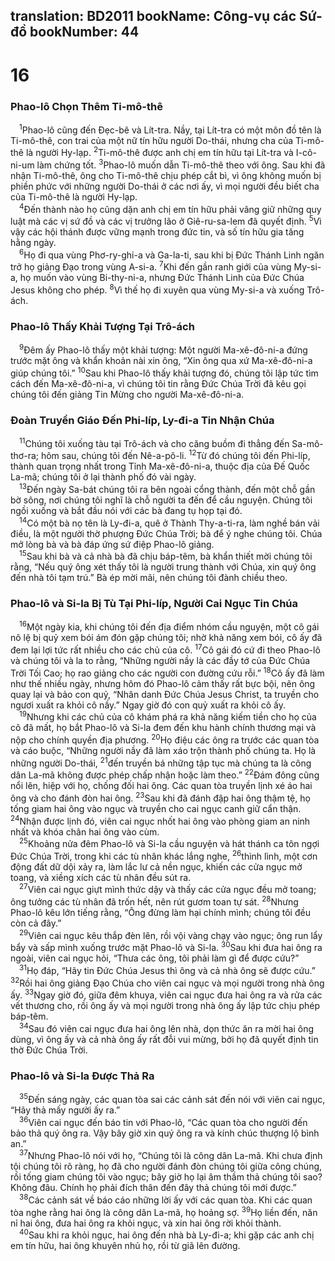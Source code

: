 translation: BD2011
bookName: Công-vụ các Sứ-đồ 
bookNumber: 44
-------

<div class="title"><h1>16</h1><h3>Phao-lô Chọn Thêm Ti-mô-thê</h3></div>
<span class="verse cong_16_1"> <sup>1</sup>Phao-lô cũng đến Ðẹc-bê và Lít-tra. Nầy, tại Lít-tra có một môn đồ tên là Ti-mô-thê, con trai của một nữ tín hữu người Do-thái, nhưng cha của Ti-mô-thê là người Hy-lạp. </span>
<span class="verse cong_16_2"><sup>2</sup>Ti-mô-thê được anh chị em tín hữu tại Lít-tra và I-cô-ni-um làm chứng tốt. </span>
<span class="verse cong_16_3"><sup>3</sup>Phao-lô muốn dẫn Ti-mô-thê theo với ông. Sau khi đã nhận Ti-mô-thê, ông cho Ti-mô-thê chịu phép cắt bì, vì ông không muốn bị phiền phức với những người Do-thái ở các nơi ấy, vì mọi người đều biết cha của Ti-mô-thê là người Hy-lạp.<br/></span>
<span class="verse cong_16_4"> <sup>4</sup>Ðến thành nào họ cũng dặn anh chị em tín hữu phải vâng giữ những quy luật mà các vị sứ đồ và các vị trưởng lão ở Giê-ru-sa-lem đã quyết định. </span>
<span class="verse cong_16_5"><sup>5</sup>Vì vậy các hội thánh được vững mạnh trong đức tin, và số tín hữu gia tăng hằng ngày.<br/></span>
<span class="verse cong_16_6"> <sup>6</sup>Họ đi qua vùng Phơ-ry-ghi-a và Ga-la-ti, sau khi bị Ðức Thánh Linh ngăn trở họ giảng Ðạo trong vùng A-si-a. </span>
<span class="verse cong_16_7"><sup>7</sup>Khi đến gần ranh giới của vùng My-si-a, họ muốn vào vùng Bi-thy-ni-a, nhưng Ðức Thánh Linh của Ðức Chúa Jesus không cho phép. </span>
<span class="verse cong_16_8"><sup>8</sup>Vì thế họ đi xuyên qua vùng My-si-a và xuống Trô-ách.<br/></span>
<div class="title"><h3>Phao-lô Thấy Khải Tượng Tại Trô-ách</h3></div>
<span class="verse cong_16_9"> <sup>9</sup>Ðêm ấy Phao-lô thấy một khải tượng: Một người Ma-xê-đô-ni-a đứng trước mặt ông và khẩn khoản nài xin ông, “Xin ông qua xứ Ma-xê-đô-ni-a giúp chúng tôi.” </span>
<span class="verse cong_16_10"><sup>10</sup>Sau khi Phao-lô thấy khải tượng đó, chúng tôi lập tức tìm cách đến Ma-xê-đô-ni-a, vì chúng tôi tin rằng Ðức Chúa Trời đã kêu gọi chúng tôi đến giảng Tin Mừng cho người Ma-xê-đô-ni-a.<br/></span>
<div class="title"><h3>Ðoàn Truyền Giáo Ðến Phi-líp, Ly-đi-a Tin Nhận Chúa</h3></div>
<span class="verse cong_16_11"> <sup>11</sup>Chúng tôi xuống tàu tại Trô-ách và cho căng buồm đi thẳng đến Sa-mô-thơ-ra; hôm sau, chúng tôi đến Nê-a-pô-li. </span>
<span class="verse cong_16_12"><sup>12</sup>Từ đó chúng tôi đến Phi-líp, thành quan trọng nhất trong Tỉnh Ma-xê-đô-ni-a, thuộc địa của Ðế Quốc La-mã; chúng tôi ở lại thành phố đó vài ngày.<br/></span>
<span class="verse cong_16_13"> <sup>13</sup>Ðến ngày Sa-bát chúng tôi ra bên ngoài cổng thành, đến một chỗ gần bờ sông, nơi chúng tôi nghĩ là chỗ người ta đến để cầu nguyện. Chúng tôi ngồi xuống và bắt đầu nói với các bà đang tụ họp tại đó.<br/></span>
<span class="verse cong_16_14"> <sup>14</sup>Có một bà nọ tên là Ly-đi-a, quê ở Thành Thy-a-ti-ra, làm nghề bán vải điều, là một người thờ phượng Ðức Chúa Trời; bà để ý nghe chúng tôi. Chúa mở lòng bà và bà đáp ứng sứ điệp Phao-lô giảng.<br/></span>
<span class="verse cong_16_15"> <sup>15</sup>Sau khi bà và cả nhà bà đã chịu báp-têm, bà khẩn thiết mời chúng tôi rằng, “Nếu quý ông xét thấy tôi là người trung thành với Chúa, xin quý ông đến nhà tôi tạm trú.” Bà ép mời mãi, nên chúng tôi đành chiều theo.<br/></span>
<div class="title"><h3>Phao-lô và Si-la Bị Tù Tại Phi-líp, Người Cai Ngục Tin Chúa</h3></div>
<span class="verse cong_16_16"> <sup>16</sup>Một ngày kia, khi chúng tôi đến địa điểm nhóm cầu nguyện, một cô gái nô lệ bị quỷ xem bói ám đón gặp chúng tôi; nhờ khả năng xem bói, cô ấy đã đem lại lợi tức rất nhiều cho các chủ của cô. </span>
<span class="verse cong_16_17"><sup>17</sup>Cô gái đó cứ đi theo Phao-lô và chúng tôi và la to rằng, “Những người nầy là các đầy tớ của Ðức Chúa Trời Tối Cao; họ rao giảng cho các người con đường cứu rỗi.” </span>
<span class="verse cong_16_18"><sup>18</sup>Cô ấy đã làm như thế nhiều ngày, nhưng hôm đó Phao-lô cảm thấy rất bực bội, nên ông quay lại và bảo con quỷ, “Nhân danh Ðức Chúa Jesus Christ, ta truyền cho ngươi xuất ra khỏi cô nầy.” Ngay giờ đó con quỷ xuất ra khỏi cô ấy.<br/></span>
<span class="verse cong_16_19"> <sup>19</sup>Nhưng khi các chủ của cô khám phá ra khả năng kiếm tiền cho họ của cô đã mất, họ bắt Phao-lô và Si-la đem đến khu hành chính thương mại và nộp cho chính quyền địa phương. </span>
<span class="verse cong_16_20"><sup>20</sup>Họ điệu các ông ra trước các quan tòa và cáo buộc, “Những người nầy đã làm xáo trộn thành phố chúng ta. Họ là những người Do-thái, </span>
<span class="verse cong_16_21"><sup>21</sup>đến truyền bá những tập tục mà chúng ta là công dân La-mã không được phép chấp nhận hoặc làm theo.” </span>
<span class="verse cong_16_22"><sup>22</sup>Ðám đông cũng nổi lên, hiệp với họ, chống đối hai ông. Các quan tòa truyền lịnh xé áo hai ông và cho đánh đòn hai ông. </span>
<span class="verse cong_16_23"><sup>23</sup>Sau khi đã đánh đập hai ông thậm tệ, họ tống giam hai ông vào ngục và truyền cho cai ngục canh giữ cẩn thận. </span>
<span class="verse cong_16_24"><sup>24</sup>Nhận được lịnh đó, viên cai ngục nhốt hai ông vào phòng giam an ninh nhất và khóa chân hai ông vào cùm.<br/></span>
<span class="verse cong_16_25"> <sup>25</sup>Khoảng nửa đêm Phao-lô và Si-la cầu nguyện và hát thánh ca tôn ngợi Ðức Chúa Trời, trong khi các tù nhân khác lắng nghe, </span>
<span class="verse cong_16_26"><sup>26</sup>thình lình, một cơn động đất dữ dội xảy ra, làm lắc lư cả nền ngục, khiến các cửa ngục mở toang, và xiềng xích các tù nhân đều sút ra.<br/></span>
<span class="verse cong_16_27"> <sup>27</sup>Viên cai ngục giựt mình thức dậy và thấy các cửa ngục đều mở toang; ông tưởng các tù nhân đã trốn hết, nên rút gươm toan tự sát. </span>
<span class="verse cong_16_28"><sup>28</sup>Nhưng Phao-lô kêu lớn tiếng rằng, “Ông đừng làm hại chính mình; chúng tôi đều còn cả đây.”<br/></span>
<span class="verse cong_16_29"> <sup>29</sup>Viên cai ngục kêu thắp đèn lên, rồi vội vàng chạy vào ngục; ông run lẩy bẩy và sấp mình xuống trước mặt Phao-lô và Si-la. </span>
<span class="verse cong_16_30"><sup>30</sup>Sau khi đưa hai ông ra ngoài, viên cai ngục hỏi, “Thưa các ông, tôi phải làm gì để được cứu?” <br/></span>
<span class="verse cong_16_31"> <sup>31</sup>Họ đáp, “Hãy tin Ðức Chúa Jesus thì ông và cả nhà ông sẽ được cứu.” </span>
<span class="verse cong_16_32"><sup>32</sup>Rồi hai ông giảng Ðạo Chúa cho viên cai ngục và mọi người trong nhà ông ấy. </span>
<span class="verse cong_16_33"><sup>33</sup>Ngay giờ đó, giữa đêm khuya, viên cai ngục đưa hai ông ra và rửa các vết thương cho, rồi ông ấy và mọi người trong nhà ông ấy lập tức chịu phép báp-têm.<br/></span>
<span class="verse cong_16_34"> <sup>34</sup>Sau đó viên cai ngục đưa hai ông lên nhà, dọn thức ăn ra mời hai ông dùng, vì ông ấy và cả nhà ông ấy rất đỗi vui mừng, bởi họ đã quyết định tin thờ Ðức Chúa Trời.<br/></span>
<div class="title"><h3>Phao-lô và Si-la Ðược Thả Ra</h3></div>
<span class="verse cong_16_35"> <sup>35</sup>Ðến sáng ngày, các quan tòa sai các cảnh sát đến nói với viên cai ngục, “Hãy thả mấy người ấy ra.”<br/></span>
<span class="verse cong_16_36"> <sup>36</sup>Viên cai ngục đến báo tin với Phao-lô, “Các quan tòa cho người đến bảo thả quý ông ra. Vậy bây giờ xin quý ông ra và kính chúc thượng lộ bình an.”<br/></span>
<span class="verse cong_16_37"> <sup>37</sup>Nhưng Phao-lô nói với họ, “Chúng tôi là công dân La-mã. Khi chưa định tội chúng tôi rõ ràng, họ đã cho người đánh đòn chúng tôi giữa công chúng, rồi tống giam chúng tôi vào ngục; bây giờ họ lại âm thầm thả chúng tôi sao? Không đâu. Chính họ phải đích thân đến đây thả chúng tôi mới được.”<br/></span>
<span class="verse cong_16_38"> <sup>38</sup>Các cảnh sát về báo cáo những lời ấy với các quan tòa. Khi các quan tòa nghe rằng hai ông là công dân La-mã, họ hoảng sợ. </span>
<span class="verse cong_16_39"><sup>39</sup>Họ liền đến, năn nỉ hai ông, đưa hai ông ra khỏi ngục, và xin hai ông rời khỏi thành.<br/></span>
<span class="verse cong_16_40"> <sup>40</sup>Sau khi ra khỏi ngục, hai ông đến nhà bà Ly-đi-a; khi gặp các anh chị em tín hữu, hai ông khuyên nhủ họ, rồi từ giã lên đường.<br/></span>
